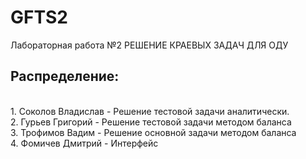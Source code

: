 # GFTS2
Лабораторная работа №2 РЕШЕНИЕ КРАЕВЫХ ЗАДАЧ ДЛЯ ОДУ
## Распределение:
<br>1. Соколов Владислав - Решение тестовой задачи аналитически.
<br>2. Гурьев Григорий - Решение тестовой задачи методом баланса
<br>3. Трофимов Вадим - Решение основной задачи методом баланса
<br>4. Фомичев Дмитрий - Интерфейс 
